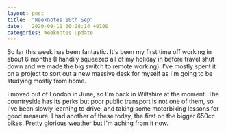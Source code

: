 ```yaml
---
layout: post
title:  "Weeknotes 10th Sep"
date:   2020-09-10 20:28:14 +0100
categories: Weeknotes update
---
```



So far this week has been fantastic. It's been my first time off working in about 6 months (I handily squeezed all of my holiday in before travel shut down and we made the big switch to remote working). I've mostly spent it on a project to sort out a new massive desk for myself as I'm going to be studying mostly from home.

I moved out of London in June, so I'm back in Wiltshire at the moment. The countryside has its perks but poor public transport is not one of them, so I've been slowly learning to drive, and taking some motorbiking lessons for good measure. I had another of these today, the first on the bigger 650cc bikes. Pretty glorious weather but I'm aching from it now.
